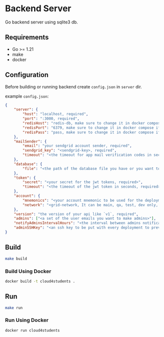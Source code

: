 # Backend Server

Go backend server using sqlite3 db.

## Requirements

- Go >= 1.21
- make
- docker

## Configuration

Before building or running backend create `config.json` in `server` dir.

example `config.json`:

```json
{
    "server": {
        "host": "localhost, required",
        "port": ":3000, required",
        "redisHost": "redis-db, make sure to change it in docker compose if you have other redis configurations, required",
        "redisPort": "6379, make sure to change it in docker compose if you have other redis configurations, required",
        "redisPass": "pass, make sure to change it in docker compose if you have other redis configurations, required" 
    },
    "mailSender": {
        "email": "your sendgrid account sender, required",
        "sendgrid_key": "<sendgrid-key>, required",
        "timeout": "<the timeout for app mail verification codes in seconds, required>"
    },
    "database": {
        "file": "<the path of the database file you have or you want to create, default is `database.sql`>"
    },
    "token": {
        "secret": "<your secret for the jwt tokens, required>",
        "timeout": "<the timeout of the jwt token in seconds, required>"
    },
    "account": {
        "mnemonics": "<your account mnemonic to be used for the deployments, required>",
        "network": "<grid-network, It can be main, qa, test, dev only, required>"
    },
    "version": "the version of your api like `v1`, required",
    "admins": ["<a set of the user emails you want to make admins>"],
    "notifyAdminsIntervalHours": "<the interval between admins notifications in hours, optional>",
    "adminSSHKey": "<an ssh key to be put with every deployment to prevent losing the vm if the user changed his ssh keys. optional>"
}
```

## Build

```bash
make build
```

### Build Using Docker

```bash
docker build -t cloud4students .
```

## Run

```bash
make run
```

### Run Using Docker

```bash
docker run cloud4students
```
